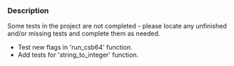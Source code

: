 ### Description
Some tests in the project are not completed - please locate any unfinished and/or missing tests and complete them as needed.

- Test new flags in 'run_csb64' function.
- Add tests for 'string_to_integer' function.